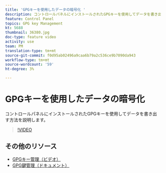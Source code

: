 ```yaml
---
title: 'GPGキーを使用したデータの暗号化 '
description: コントロールパネルにインストールされたGPGキーを使用してデータを書き出す方法を説明します。
feature: Control Panel
topics: GPG key Management
kt: 5688
thumbnail: 36380.jpg
doc-type: feature video
activity: use
team: PM
translation-type: tm+mt
source-git-commit: f0d95ab02496a9caa6b79a2c536ce9b7090da943
workflow-type: tm+mt
source-wordcount: '59'
ht-degree: 3%

---
```



# GPGキーを使用したデータの暗号化

コントロールパネルにインストールされたGPGキーを使用してデータを書き出す方法を説明します。

>[!VIDEO](https://video.tv.adobe.com/v/36380?quality=12)

## その他のリソース

* [GPGキー管理（ビデオ）](./gpg-key-management-overview.md)
* [GPG鍵管理（ドキュメント）](https://docs.adobe.com/content/help/en/control-panel/using/instances-settings/gpg-keys-management.html)
